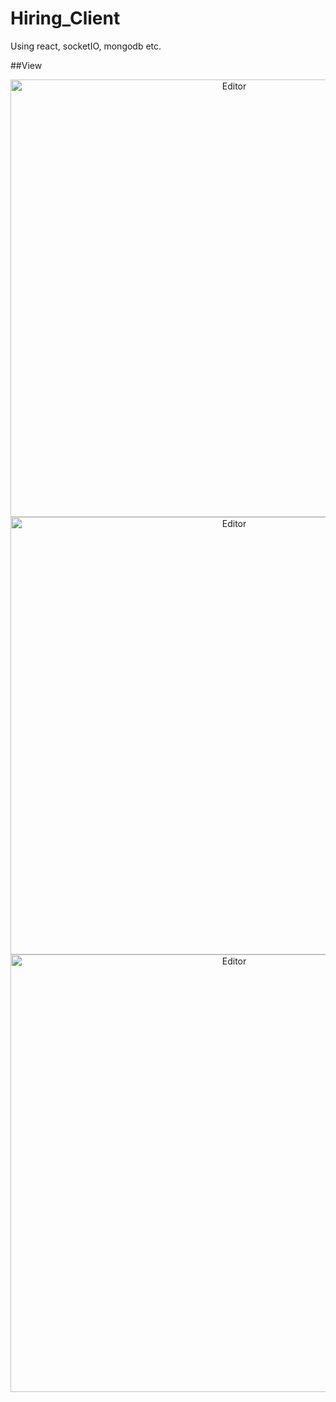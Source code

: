 # Hiring_Client

Using react, socketIO, mongodb etc.

##View
<div align=center>
	<img src="https://github.com/YzzC/vue_shop/blob/master/assets/images/list.png" alt="Editor" width="700">
  <img src="https://github.com/YzzC/vue_shop/blob/master/assets/images/chat.png" alt="Editor" width="700">
  <img src="https://github.com/YzzC/vue_shop/blob/master/assets/images/info.png" alt="Editor" width="700">
</div>

